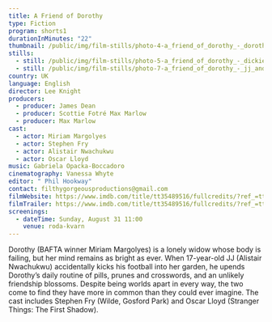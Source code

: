 ```yaml
---
title: A Friend of Dorothy
type: Fiction
program: shorts1
durationInMinutes: "22"
thumbnail: /public/img/film-stills/photo-4-a_friend_of_dorothy_-_dorothy_smiles_in_chair.jpg
stills:
  - still: /public/img/film-stills/photo-5-a_friend_of_dorothy_-_dickie_smiles.jpg
  - still: /public/img/film-stills/photo-7-a_friend_of_dorothy_-_jj_and_scott_in_boardroom.jpg
country: UK
language: English
director: Lee Knight
producers:
  - producer: James Dean
  - producer: Scottie Fotré Max Marlow
  - producer: Max Marlow
cast:
  - actor: Miriam Margolyes
  - actor: Stephen Fry
  - actor: Alistair Nwachukwu
  - actor: Oscar Lloyd
music: Gabriela Opacka-Boccadoro
cinematography: Vanessa Whyte
editor: " Phil Hookway"
contact: filthygorgeousproductions@gmail.com
filmWebsite: https://www.imdb.com/title/tt35489516/fullcredits/?ref_=tt_cst_sm
filmTrailer: https://www.imdb.com/title/tt35489516/fullcredits/?ref_=tt_cst_sm
screenings:
  - dateTime: Sunday, August 31 11:00
    venue: roda-kvarn
---
```

Dorothy (BAFTA winner Miriam Margolyes) is a lonely widow whose body is failing, but her mind remains as bright as ever. When 17-year-old JJ (Alistair Nwachukwu) accidentally kicks his football into her garden, he upends Dorothy’s daily routine of pills, prunes and crosswords, and an unlikely friendship blossoms. Despite being worlds apart in every way, the two come to find they have more in common than they could ever imagine. The cast includes Stephen Fry (Wilde, Gosford Park) and Oscar Lloyd (Stranger Things: The First Shadow).